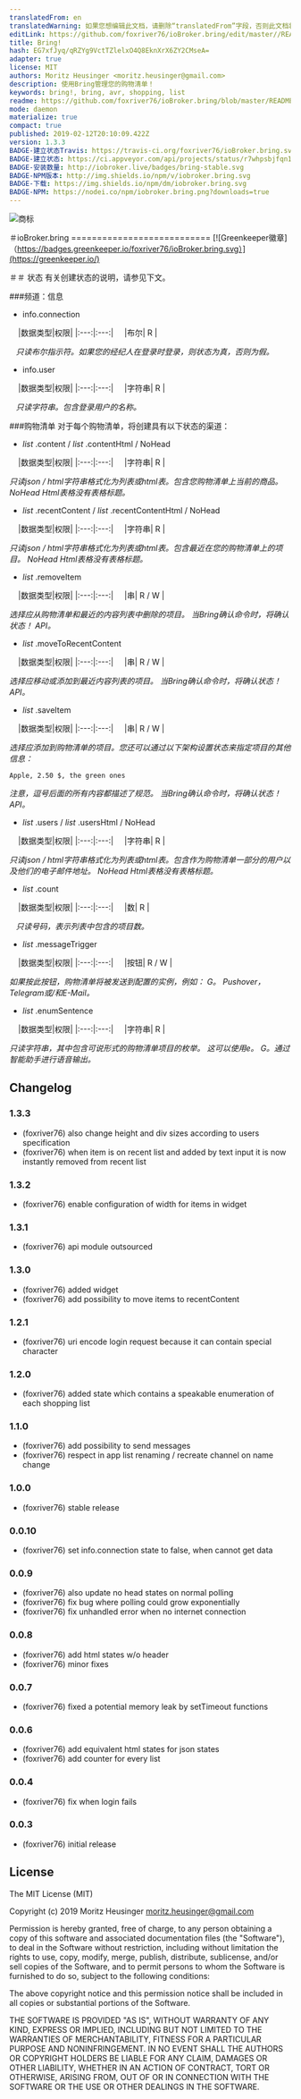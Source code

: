 ```yaml
---
translatedFrom: en
translatedWarning: 如果您想编辑此文档，请删除“translatedFrom”字段，否则此文档将再次自动翻译
editLink: https://github.com/foxriver76/ioBroker.bring/edit/master//README.md
title: Bring!
hash: EG7xfJyq/qRZYg9VctTZlelxO4Q8EknXrX6ZY2CMseA=
adapter: true
license: MIT
authors: Moritz Heusinger <moritz.heusinger@gmail.com>
description: 使用Bring管理您的购物清单！
keywords: bring!, bring, avr, shopping, list
readme: https://github.com/foxriver76/ioBroker.bring/blob/master/README.md
mode: daemon
materialize: true
compact: true
published: 2019-02-12T20:10:09.422Z
version: 1.3.3
BADGE-建立状态Travis: https://travis-ci.org/foxriver76/ioBroker.bring.svg?branch=master
BADGE-建立状态: https://ci.appveyor.com/api/projects/status/r7whpsbjfqn18toe/branch/master?svg=true
BADGE-安装数量: http://iobroker.live/badges/bring-stable.svg
BADGE-NPM版本: http://img.shields.io/npm/v/iobroker.bring.svg
BADGE-下载: https://img.shields.io/npm/dm/iobroker.bring.svg
BADGE-NPM: https://nodei.co/npm/iobroker.bring.png?downloads=true
---
```

![商标](zh-cn/adapterref/iobroker.bring/../../../en/adapterref/iobroker.bring/admin/bring.png)


＃ioBroker.bring ===========================
[![Greenkeeper徽章]（https://badges.greenkeeper.io/foxriver76/ioBroker.bring.svg）](https://greenkeeper.io/)

＃＃ 状态
有关创建状态的说明，请参见下文。

###频道：信息
* info.connection

    |数据类型|权限|
    |:---:|:---:|
    |布尔| R |

   *只读布尔指示符。如果您的经纪人在登录时登录，则状态为真，否则为假。*

* info.user

    |数据类型|权限|
    |:---:|:---:|
    |字符串| R |

   *只读字符串。包含登录用户的名称。*

###购物清单
对于每个购物清单，将创建具有以下状态的渠道：

* *list* .content / *list* .contentHtml / NoHead

    |数据类型|权限|
    |:---:|:---:|
    |字符串| R |

*只读json / html字符串格式化为列表或html表。包含您购物清单上当前的商品。
NoHead Html表格没有表格标题。*

* *list* .recentContent / *list* .recentContentHtml / NoHead

    |数据类型|权限|
    |:---:|:---:|
    |字符串| R |

*只读json / html字符串格式化为列表或html表。包含最近在您的购物清单上的项目。
NoHead Html表格没有表格标题。*

* *list* .removeItem

    |数据类型|权限|
    |:---:|:---:|
    |串| R / W |

*选择应从购物清单和最近的内容列表中删除的项目。
当Bring确认命令时，将确认状态！ API。*

* *list* .moveToRecentContent

    |数据类型|权限|
    |:---:|:---:|
    |串| R / W |

*选择应移动或添加到最近内容列表的项目。
当Bring确认命令时，将确认状态！ API。*

* *list* .saveItem

    |数据类型|权限|
    |:---:|:---:|
    |串| R / W |

*选择应添加到购物清单的项目。您还可以通过以下架构设置状态来指定项目的其他信息：*

```Apple, 2.50 $, the green ones```

*注意，逗号后面的所有内容都描述了规范。
当Bring确认命令时，将确认状态！ API。*

* *list* .users / *list* .usersHtml / NoHead

    |数据类型|权限|
    |:---:|:---:|
    |字符串| R |

*只读json / html字符串格式化为列表或html表。包含作为购物清单一部分的用户以及他们的电子邮件地址。
NoHead Html表格没有表格标题。*

* *list* .count

    |数据类型|权限|
    |:---:|:---:|
    |数| R |

   *只读号码，表示列表中包含的项目数。*

* *list* .messageTrigger

    |数据类型|权限|
    |:---:|:---:|
    |按钮| R / W |

*如果按此按钮，购物清单将被发送到配置的实例，例如： G。 Pushover，Telegram或/和E-Mail。*

* *list* .enumSentence

    |数据类型|权限|
    |:---:|:---:|
    |字符串| R |

*只读字符串，其中包含可说形式的购物清单项目的枚举。
这可以使用e。 G。通过智能助手进行语音输出。*

## Changelog

### 1.3.3
* (foxriver76) also change height and div sizes according to users specification
* (foxriver76) when item is on recent list and added by text input it is now instantly removed from recent list

### 1.3.2
* (foxriver76) enable configuration of width for items in widget

### 1.3.1
* (foxriver76) api module outsourced

### 1.3.0
* (foxriver76) added widget
* (foxriver76) add possibility to move items to recentContent

### 1.2.1
* (foxriver76) uri encode login request because it can contain special character

### 1.2.0
* (foxriver76) added state which contains a speakable enumeration of each shopping list

### 1.1.0
* (foxriver76) add possibility to send messages
* (foxriver76) respect in app list renaming / recreate channel on name change

### 1.0.0
* (foxriver76) stable release
   
### 0.0.10
* (foxriver76) set info.connection state to false, when cannot get data
   
### 0.0.9
* (foxriver76) also update no head states on normal polling
* (foxriver76) fix bug where polling could grow exponentially
* (foxriver76) fix unhandled error when no internet connection

### 0.0.8
* (foxriver76) add html states w/o header
* (foxriver76) minor fixes
   
### 0.0.7
* (foxriver76) fixed a potential memory leak by setTimeout functions

### 0.0.6
* (foxriver76) add equivalent html states for json states
* (foxriver76) add counter for every list

### 0.0.4
* (foxriver76) fix when login fails

### 0.0.3
* (foxriver76) initial release

## License
The MIT License (MIT)

Copyright (c) 2019 Moritz Heusinger <moritz.heusinger@gmail.com>

Permission is hereby granted, free of charge, to any person obtaining a copy
of this software and associated documentation files (the "Software"), to deal
in the Software without restriction, including without limitation the rights
to use, copy, modify, merge, publish, distribute, sublicense, and/or sell
copies of the Software, and to permit persons to whom the Software is
furnished to do so, subject to the following conditions:

The above copyright notice and this permission notice shall be included in
all copies or substantial portions of the Software.

THE SOFTWARE IS PROVIDED "AS IS", WITHOUT WARRANTY OF ANY KIND, EXPRESS OR
IMPLIED, INCLUDING BUT NOT LIMITED TO THE WARRANTIES OF MERCHANTABILITY,
FITNESS FOR A PARTICULAR PURPOSE AND NONINFRINGEMENT. IN NO EVENT SHALL THE
AUTHORS OR COPYRIGHT HOLDERS BE LIABLE FOR ANY CLAIM, DAMAGES OR OTHER
LIABILITY, WHETHER IN AN ACTION OF CONTRACT, TORT OR OTHERWISE, ARISING FROM,
OUT OF OR IN CONNECTION WITH THE SOFTWARE OR THE USE OR OTHER DEALINGS IN
THE SOFTWARE.